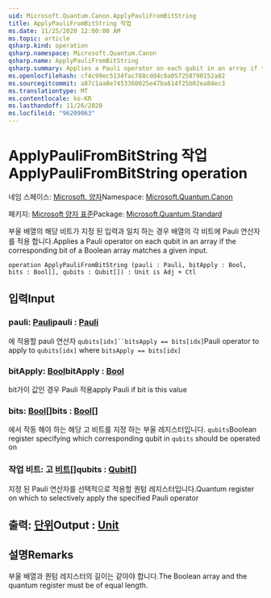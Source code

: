 ```yaml
---
uid: Microsoft.Quantum.Canon.ApplyPauliFromBitString
title: ApplyPauliFromBitString 작업
ms.date: 11/25/2020 12:00:00 AM
ms.topic: article
qsharp.kind: operation
qsharp.namespace: Microsoft.Quantum.Canon
qsharp.name: ApplyPauliFromBitString
qsharp.summary: Applies a Pauli operator on each qubit in an array if the corresponding bit of a Boolean array matches a given input.
ms.openlocfilehash: cf4c99ec5134fac788cdd4c8a057258790152a82
ms.sourcegitcommit: a87c1aa8e7453360025e47ba614f25b02ea84ec3
ms.translationtype: MT
ms.contentlocale: ko-KR
ms.lasthandoff: 11/26/2020
ms.locfileid: "96209063"
---
```

# <a name="applypaulifrombitstring-operation"></a><span data-ttu-id="49977-102">ApplyPauliFromBitString 작업</span><span class="sxs-lookup"><span data-stu-id="49977-102">ApplyPauliFromBitString operation</span></span>

<span data-ttu-id="49977-103">네임 스페이스: [Microsoft. 양자](xref:Microsoft.Quantum.Canon)</span><span class="sxs-lookup"><span data-stu-id="49977-103">Namespace: [Microsoft.Quantum.Canon](xref:Microsoft.Quantum.Canon)</span></span>

<span data-ttu-id="49977-104">패키지: [Microsoft 양자 표준](https://nuget.org/packages/Microsoft.Quantum.Standard)</span><span class="sxs-lookup"><span data-stu-id="49977-104">Package: [Microsoft.Quantum.Standard](https://nuget.org/packages/Microsoft.Quantum.Standard)</span></span>


<span data-ttu-id="49977-105">부울 배열의 해당 비트가 지정 된 입력과 일치 하는 경우 배열의 각 비트에 Pauli 연산자를 적용 합니다.</span><span class="sxs-lookup"><span data-stu-id="49977-105">Applies a Pauli operator on each qubit in an array if the corresponding bit of a Boolean array matches a given input.</span></span>

```qsharp
operation ApplyPauliFromBitString (pauli : Pauli, bitApply : Bool, bits : Bool[], qubits : Qubit[]) : Unit is Adj + Ctl
```


## <a name="input"></a><span data-ttu-id="49977-106">입력</span><span class="sxs-lookup"><span data-stu-id="49977-106">Input</span></span>

### <a name="pauli--pauli"></a><span data-ttu-id="49977-107">pauli: [Pauli](xref:microsoft.quantum.lang-ref.pauli)</span><span class="sxs-lookup"><span data-stu-id="49977-107">pauli : [Pauli](xref:microsoft.quantum.lang-ref.pauli)</span></span>

<span data-ttu-id="49977-108">에 적용할 pauli 연산자 `qubits[idx]``bitsApply == bits[idx]`</span><span class="sxs-lookup"><span data-stu-id="49977-108">Pauli operator to apply to `qubits[idx]` where `bitsApply == bits[idx]`</span></span>


### <a name="bitapply--bool"></a><span data-ttu-id="49977-109">bitApply: [Bool](xref:microsoft.quantum.lang-ref.bool)</span><span class="sxs-lookup"><span data-stu-id="49977-109">bitApply : [Bool](xref:microsoft.quantum.lang-ref.bool)</span></span>

<span data-ttu-id="49977-110">bit가이 값인 경우 Pauli 적용</span><span class="sxs-lookup"><span data-stu-id="49977-110">apply Pauli if bit is this value</span></span>


### <a name="bits--bool"></a><span data-ttu-id="49977-111">bits: [Bool](xref:microsoft.quantum.lang-ref.bool)[]</span><span class="sxs-lookup"><span data-stu-id="49977-111">bits : [Bool](xref:microsoft.quantum.lang-ref.bool)[]</span></span>

<span data-ttu-id="49977-112">에서 작동 해야 하는 해당 고 비트를 지정 하는 부울 레지스터입니다. `qubits`</span><span class="sxs-lookup"><span data-stu-id="49977-112">Boolean register specifying which corresponding qubit in `qubits` should be operated on</span></span>


### <a name="qubits--qubit"></a><span data-ttu-id="49977-113">작업 비트: 고 [비트](xref:microsoft.quantum.lang-ref.qubit)[]</span><span class="sxs-lookup"><span data-stu-id="49977-113">qubits : [Qubit](xref:microsoft.quantum.lang-ref.qubit)[]</span></span>

<span data-ttu-id="49977-114">지정 된 Pauli 연산자를 선택적으로 적용할 퀀텀 레지스터입니다.</span><span class="sxs-lookup"><span data-stu-id="49977-114">Quantum register on which to selectively apply the specified Pauli operator</span></span>



## <a name="output--unit"></a><span data-ttu-id="49977-115">출력: [단위](xref:microsoft.quantum.lang-ref.unit)</span><span class="sxs-lookup"><span data-stu-id="49977-115">Output : [Unit](xref:microsoft.quantum.lang-ref.unit)</span></span>



## <a name="remarks"></a><span data-ttu-id="49977-116">설명</span><span class="sxs-lookup"><span data-stu-id="49977-116">Remarks</span></span>

<span data-ttu-id="49977-117">부울 배열과 퀀텀 레지스터의 길이는 같아야 합니다.</span><span class="sxs-lookup"><span data-stu-id="49977-117">The Boolean array and the quantum register must be of equal length.</span></span>